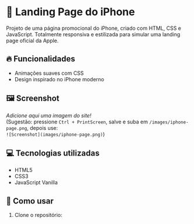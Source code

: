 # 📱 Landing Page do iPhone

Projeto de uma página promocional do iPhone, criado com HTML, CSS e JavaScript. Totalmente responsiva e estilizada para simular uma landing page oficial da Apple.

## 🔥 Funcionalidades
- Animações suaves com CSS
- Design inspirado no iPhone moderno




## 🖼️ Screenshot
*Adicione aqui uma imagem do site!*  
(Sugestão: pressione `Ctrl + PrintScreen`, salve e suba em `/images/iphone-page.png`, depois use:  
`![Screenshot](images/iphone-page.png)`)

## 💻 Tecnologias utilizadas
- HTML5
- CSS3
- JavaScript Vanilla


## 🚀 Como usar
1. Clone o repositório:
